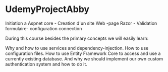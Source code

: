 # UdemyProjectAbby
Initiation a Aspnet core - Creation d'un site Web -page Razor - Validation formulaire- configuration connection

During this course besides the primary concepts we will easily learn:

Why and how to use services and dependency-injection.
How to use configuration files.
How to use Entity Framework Core to access and use a currently existing database.
And why we should implement our own custom authentication system and how to do it.

